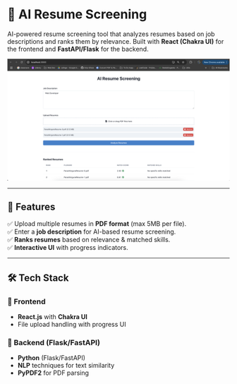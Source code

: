 # 📄 AI Resume Screening  

AI-powered resume screening tool that analyzes resumes based on job descriptions and ranks them by relevance. Built with **React (Chakra UI)** for the frontend and **FastAPI/Flask** for the backend.  

![App Screenshot](Screenshot.png) 

---

## 🚀 Features  

✅ Upload multiple resumes in **PDF format** (max 5MB per file).  
✅ Enter a **job description** for AI-based resume screening.  
✅ **Ranks resumes** based on relevance & matched skills.  
✅ **Interactive UI** with progress indicators.  

---

## 🛠 Tech Stack  

### 🔹 Frontend  
- **React.js** with **Chakra UI**  
- File upload handling with progress UI  

### 🔹 Backend (Flask/FastAPI)  
- **Python** (Flask/FastAPI)  
- **NLP** techniques for text similarity  
- **PyPDF2** for PDF parsing  
